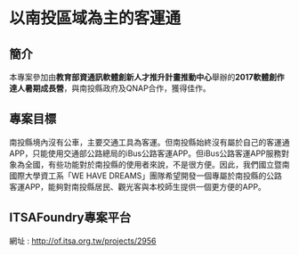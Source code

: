 以南投區域為主的客運通
======================

簡介
---------

本專案參加由**教育部資通訊軟體創新人才推升計畫推動中心**舉辦的**2017軟體創作達人暑期成長營**，與南投縣政府及QNAP合作，獲得佳作。

專案目標
---------

南投縣境內沒有公車，主要交通工具為客運。但南投縣始終沒有屬於自己的客運通APP，只能使用交通部公路總局的iBus公路客運APP。但iBus公路客運APP服務對象為全國，有些功能對於南投縣的使用者來說，不是很方便。因此，我們國立暨南國際大學資工系「WE HAVE DREAMS」團隊希望開發一個專屬於南投縣的公路客運APP，能夠對南投縣居民、觀光客與本校師生提供一個更方便的APP。

ITSAFoundry專案平台
--------------------

網址 : http://of.itsa.org.tw/projects/2956
